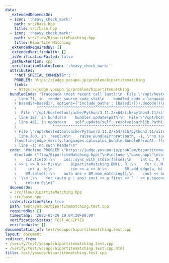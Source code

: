```yaml
---
data:
  _extendedDependsOn:
  - icon: ':heavy_check_mark:'
    path: src/base.hpp
    title: src/base.hpp
  - icon: ':heavy_check_mark:'
    path: src/flow/BipartiteMatching.hpp
    title: Bipartite Matching
  _extendedRequiredBy: []
  _extendedVerifiedWith: []
  _isVerificationFailed: false
  _pathExtension: cpp
  _verificationStatusIcon: ':heavy_check_mark:'
  attributes:
    '*NOT_SPECIAL_COMMENTS*': ''
    PROBLEM: https://judge.yosupo.jp/problem/bipartitematching
    links:
    - https://judge.yosupo.jp/problem/bipartitematching
  bundledCode: "Traceback (most recent call last):\n  File \"/opt/hostedtoolcache/Python/3.11.2/x64/lib/python3.11/site-packages/onlinejudge_verify/documentation/build.py\"\
    , line 71, in _render_source_code_stat\n    bundled_code = language.bundle(stat.path,\
    \ basedir=basedir, options={'include_paths': [basedir]}).decode()\n          \
    \         ^^^^^^^^^^^^^^^^^^^^^^^^^^^^^^^^^^^^^^^^^^^^^^^^^^^^^^^^^^^^^^^^^^^^^^^^^^^^^^^^^\n\
    \  File \"/opt/hostedtoolcache/Python/3.11.2/x64/lib/python3.11/site-packages/onlinejudge_verify/languages/cplusplus.py\"\
    , line 187, in bundle\n    bundler.update(path)\n  File \"/opt/hostedtoolcache/Python/3.11.2/x64/lib/python3.11/site-packages/onlinejudge_verify/languages/cplusplus_bundle.py\"\
    , line 401, in update\n    self.update(self._resolve(pathlib.Path(included), included_from=path))\n\
    \                ^^^^^^^^^^^^^^^^^^^^^^^^^^^^^^^^^^^^^^^^^^^^^^^^^^^^^^^^^\n \
    \ File \"/opt/hostedtoolcache/Python/3.11.2/x64/lib/python3.11/site-packages/onlinejudge_verify/languages/cplusplus_bundle.py\"\
    , line 260, in _resolve\n    raise BundleErrorAt(path, -1, \"no such header\"\
    )\nonlinejudge_verify.languages.cplusplus_bundle.BundleErrorAt: flow/BipartiteMatching.hpp:\
    \ line -1: no such header\n"
  code: "#define PROBLEM \"https://judge.yosupo.jp/problem/bipartitematching\"\n\n\
    #include \"flow/BipartiteMatching.hpp\"\n#include \"base.hpp\"\n\nint main() {\n\
    \    cin.tie(0);\n    ios::sync_with_stdio(false);\n    int L, R, M;\n    cin\
    \ >> L >> R >> M;\n\n    BipartiteMatching BM(L, R);\n    for (; M--;) {\n   \
    \     int a, b;\n        cin >> a >> b;\n        BM.add_edge(a, b);\n    }\n\n\
    \    BM.solve();\n    auto ans = BM.max_matching();\n    cout << ans.size() <<\
    \ '\\n';\n    for (auto p : ans) cout << p.first << ' ' << p.second << '\\n';\n\
    \    return 0;\n}"
  dependsOn:
  - src/flow/BipartiteMatching.hpp
  - src/base.hpp
  isVerificationFile: true
  path: test/yosupo/bipartitematching.test.cpp
  requiredBy: []
  timestamp: '2023-03-28 19:04:28+09:00'
  verificationStatus: TEST_ACCEPTED
  verifiedWith: []
documentation_of: test/yosupo/bipartitematching.test.cpp
layout: document
redirect_from:
- /verify/test/yosupo/bipartitematching.test.cpp
- /verify/test/yosupo/bipartitematching.test.cpp.html
title: test/yosupo/bipartitematching.test.cpp
---
```

